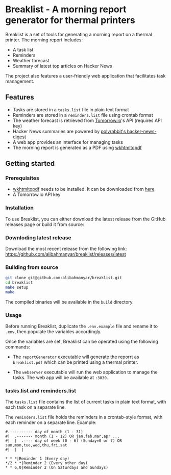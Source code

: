 # Breaklist - A morning report generator for thermal printers
Breaklist is a set of tools for generating a morning report on a thermal printer. The morning report includes:

- A task list 
- Reminders
- Weather forecast
- Summary of latest top articles on Hacker News

The project also features a user-friendly web application that facilitates task management.

## Features

- Tasks are stored in a `tasks.list` file in plain text format
- Reminders are stored in a `reminders.list` file using crontab format
- The weather forecast is retrieved from [Tomorrow.io](https://docs.tomorrow.io/reference/welcome)'s API (requires API key)
- Hacker News summaries are powered by [polyrabbit's hacker-news-digest](https://github.com/polyrabbit/hacker-news-digest)
- A web app provides an interface for managing tasks
- The morning report is generated as a PDF using [wkhtmltopdf](https://github.com/wkhtmltopdf/wkhtmltopdf)

## Getting started

### Prerequisites

- [wkhtmltopdf](https://wkhtmltopdf.org/downloads.html) needs to be installed. It can be downloaded from [here](https://wkhtmltopdf.org/downloads.html).
- A Tomorrow.io API key

### Installation
To use Breaklist, you can either download the latest release from the GitHub releases page or build it from source:
### Downloding latest release
Download the most recent release from the following link:
https://github.com/alibahmanyar/breaklist/releases/latest

### Building from source
```sh
git clone git@github.com:alibahmanyar/breaklist.git
cd breaklist
make setup
make
```
The compiled binaries will be available in the `build` directory.

### Usage
Before running Breaklist, duplicate the `.env.example` file and rename it to `.env`, then populate the variables accordingly.

Once the variables are set, Breaklist can be operated using the following commands:

- The `reportGenerator` executable will generate the reporrt as `breaklist.pdf` which can be printed using a thermal printer.

- The `webserver` executable will run the web application to manage the tasks. The web app will be available at `:3030`.

### tasks.list and reminders.list
The `tasks.list` file contains the list of current tasks in plain text format, with each task on a separate line.

The `reminders.list` file holds the reminders in a crontab-style format, with each reminder on a separate line.
Example:
```
#.---------- day of month (1 - 31)
#|  .------- month (1 - 12) OR jan,feb,mar,apr ...
#|  |  .---- day of week (0 - 6) (Sunday=0 or 7) OR sun,mon,tue,wed,thu,fri,sat
#|  |  |

* * *|Reminder 1 (Every day)
*/2 * *|Reminder 2 (Every other day)
* * 6,0|Reminder 2 (On Saturdays and Sundays)
```
